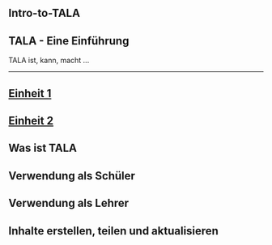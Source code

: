 Intro-to-TALA
---
## TALA - Eine Einführung
TALA ist, kann, macht ...

---
## [Einheit 1](unit-1.md)
## [Einheit 2](unit-2.md)


## Was ist TALA

## Verwendung als Schüler

## Verwendung als Lehrer

## Inhalte erstellen, teilen und aktualisieren
